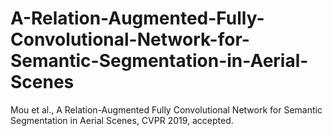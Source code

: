 # A-Relation-Augmented-Fully-Convolutional-Network-for-Semantic-Segmentation-in-Aerial-Scenes
Mou et al., A Relation-Augmented Fully Convolutional Network for Semantic Segmentation in Aerial Scenes, CVPR 2019, accepted.
